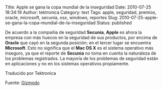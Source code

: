 Title: Apple se gana la copa mundial de la inseguridad
Date: 2010-07-25 18:34:19
Author: tektronica
Category: text
Tags: apple, seguridad, premios, oracle, microsoft, secunia, osx, windows, reportes
Slug: 2010-07-25-apple-se-gana-la-copa-mundial-de-la-inseguridad
Status: published

De acuerdo a la compañía de seguridad **Secunia**, **Apple** es ahora la
empresa con más huecos en la seguridad de sus productos, por encima de
**Oracle** que cayó en la segunda posición; en el tercer lugar se
encuentra **Microsoft**. Esto no significa que el **Mac OS X** es el
sistema operativo más inseguro, ya que el reporte de **Secunia** no toma
en cuenta la naturaleza de los problemas registrados. La mayoría de los
problemas de seguridad están en aplicaciones y no en los sistemas
operativos propiamente.



</p>

Traducido por Tektronica



</p>

Fuente:
[Gizmodo](http://gizmodo.com/5593660/apple-wins-software-insecurity-world-cup?utm_source=feedburner&utm_medium=feed&utm_campaign=Feed%3A+gizmodo%2Ffull+%28Gizmodo%29&utm_content=Google+Reader)

</p>


